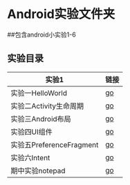 Android实验文件夹
=====
##包含android小实验1-6  

实验目录
-------

实验1   |  链接   |
--------|---------|
实验一HelloWorld | [go](https://github.com/mozhilei/android/tree/master/lab1-helloWorld)|
实验二Activity生命周期 |  [go](https://github.com/mozhilei/android/tree/master/lab2LifeCycle) |
实验三Android布局 |[go](https://github.com/mozhilei/android/tree/master/lab3_androidUI) |
实验四UI组件  | [go](https://github.com/mozhilei/android/tree/master/lab4_UIzujian) |
实验五PreferenceFragment | [go](https://github.com/mozhilei/android/tree/master/lab5_extendActivity) |
实验六Intent | [go](https://github.com/mozhilei/android/tree/master/lab6) |
期中实验notepad  | [go](https://github.com/mozhilei/android/tree/master/NotePad-master) |  
